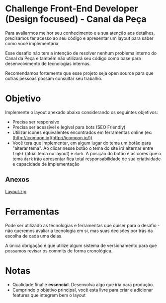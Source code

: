 # Challenge  Front-End Developer (Design focused) - Canal da Peça

Para avaliarmos melhor seu conhecimento e a sua atenção aos detalhes, precisamos ter acesso ao seu  código e apresentar um layout para saber como você implementaria

Esse desafio não tem a intenção de resolver nenhum problema interno do Canal da Peça e também não utilizará seu código como base para desenvolvimento de tecnologias internas.

Recomendamos fortemente que esse projeto seja open source para que outras pessoas possam consultar seu trabalho.

# Objetivo

Implemente o layout anexado abaixo considerando os seguintes objetivos:

- Precisa ser responsivo
- Precisa ser acessível e legível para bots (SEO Friendly)
- Utilizar ícones equivalentes encontrados em ferramentas online (ex: [http://icomoon.io](http://icomoon.io/))
- Você tera que implementar, em algum lugar do tema um botão para "alterar tema". Ao clicar nesse botão o tema do site irá alternar entre `light` (atual tema no layout) e `dark`. A posição do botão e as cores que o tema `dark` irão apresentar fica total responsabilidade de sua criatividade e capacidade de implementação

## Anexos

[Layout.zip](Layout-2fd971c4-f591-4707-8f4f-6517a37e5c4c.zip)

# Ferramentas

Pode ser utilizado as tecnologias e ferramentas que quiser para o desafio - não queremos avaliar a tecnologia em si, mas suas decisões por trás da escolha de cada uma delas.

A única obrigação é que utilize algum sistema de versionamento para que possamos revisar os commits de forma cronológica.

# Notas

- Qualidade final é **essencial**. Desenvolva algo que iria para produção.
- Cumprindo o objetivo principal, você esta livre para criar e adicionar features que integrem bem o layout